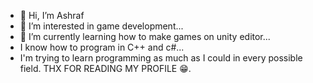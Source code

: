 - 👋 Hi, I’m Ashraf
- 👀 I’m interested in game development...
- 🌱 I’m currently learning how to make
 games on unity editor...
- I know how to program in C++ and c#...
- I'm trying to learn programming as much as
 I could in every possible field.
 THX FOR READING MY PROFILE 😁. 
